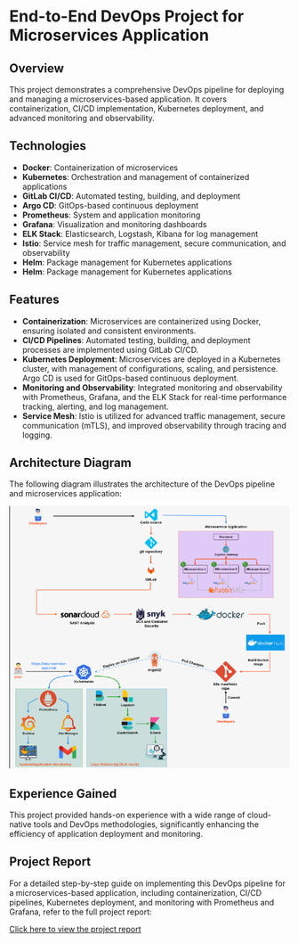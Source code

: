 # End-to-End DevOps Project for Microservices Application

## Overview

This project demonstrates a comprehensive DevOps pipeline for deploying and managing a microservices-based application. It covers containerization, CI/CD implementation, Kubernetes deployment, and advanced monitoring and observability.

## Technologies

- **Docker**: Containerization of microservices
- **Kubernetes**: Orchestration and management of containerized applications
- **GitLab CI/CD**: Automated testing, building, and deployment
- **Argo CD**: GitOps-based continuous deployment
- **Prometheus**: System and application monitoring
- **Grafana**: Visualization and monitoring dashboards
- **ELK Stack**: Elasticsearch, Logstash, Kibana for log management
- **Istio**: Service mesh for traffic management, secure communication, and observability
- **Helm**: Package management for Kubernetes applications
- **Helm**: Package management for Kubernetes applications

## Features

- **Containerization**: Microservices are containerized using Docker, ensuring isolated and consistent environments.
- **CI/CD Pipelines**: Automated testing, building, and deployment processes are implemented using GitLab CI/CD.
- **Kubernetes Deployment**: Microservices are deployed in a Kubernetes cluster, with management of configurations, scaling, and persistence. Argo CD is used for GitOps-based continuous deployment.
- **Monitoring and Observability**: Integrated monitoring and observability with Prometheus, Grafana, and the ELK Stack for real-time performance tracking, alerting, and log management.
- **Service Mesh**: Istio is utilized for advanced traffic management, secure communication (mTLS), and improved observability through tracing and logging.

## Architecture Diagram

The following diagram illustrates the architecture of the DevOps pipeline and microservices application:

![Architecture Diagram](./project-architecture.png)

## Experience Gained

This project provided hands-on experience with a wide range of cloud-native tools and DevOps methodologies, significantly enhancing the efficiency of application deployment and monitoring.

## Project Report

For a detailed step-by-step guide on implementing this DevOps pipeline for a microservices-based application, including containerization, CI/CD pipelines, Kubernetes deployment, and monitoring with Prometheus and Grafana, refer to the full project report:

[Click here to view the project report](https://drive.google.com/file/d/1cMENc9MFp_GTsBFap2PTS819IbVMQJV6/view?usp=drive_link)
